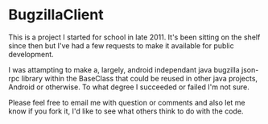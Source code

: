 BugzillaClient
==============

This is a project I started for school in late 2011. It's been sitting on the shelf since 
then but I've had a few requests to make it available for public development. 

I was attampting to make a, largely, android independant java bugzilla json-rpc library within
the BaseClass that could be reused in other java projects, Android or otherwise. To what degree
I succeeded or failed I'm not sure. 

Please feel free to email me with question or comments and also let me know if you fork it, I'd
like to see what others think to do with the code.